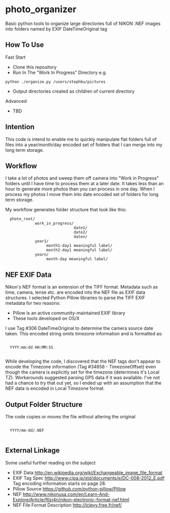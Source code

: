 # photo_organizer

Basic python tools to organize large directories full of NIKON .NEF images into folders named by EXIF DateTimeOriginal tag

## How To Use
Fast Start
- Clone this repository
- Run In The "Work In Progress" Directory e.g.
````
python ./organize.py /users/stephbu/pictures
````
- Output directories created as children of current directory

Advanced
- TBD

## Intention
This code is intend to enable me to quickly manipulate flat folders full of files into a year/month/day encoded set of folders that I can merge into my long term storage.

## Workflow
I take a lot of photos and sweep them off camera into "Work in Progress" folders until I have time to process them at a later date.  It takes less than an hour to generate more photos than you can process in one day.  When I process my photos I move them into date encoded set of folders for long term storage.

My workflow generates folder structure that look like this:
```
  photo_root/
             work_in_progress/
                              date1/
                              date2/
                              daten/
             year1/
                  month1-day1 meaningful label/
                  month2-day1 meaningful label/
             yearn/
                  month-day meaningful label/
```  
## NEF EXIF Data
Nikon's NEF format is an extension of the TIFF format. Metadata such as time, camera, lense etc. are encoded into the NEF file as EXIF data structures.  I selected Python Pillow libraries to parse the TIFF EXIF metadata for two reasons:

- Pillow is an active community-maintained EXIF library
- These tools developed on OS/X

I use Tag #306 DateTimeOriginal to determine the camera source date taken.  This encoded string omits timezone information and is formatted as:

  <code>
  YYYY:mm:dd HH:MM:SS
  </code>
  
While developing the code, I discovered that the NEF tags don't appear to encode the Timezone information (Tag #34858 - TimezoneOffset)
even though the camera is explicitly set for the timezone (determines it's Local TZ).  Workarounds suggested parsing GPS data if it was available.  I've not had a chance to try that out yet, so I ended up with an 
assumption that the NEF data is encoded in Local Timezone format.

## Output Folder Structure
The code copies or moves the file without altering the original

  <code>
  YYYY/mm-dd/<original-filename>.NEF
  </code>

## External Linkage
Some useful further reading on the subject
- EXIF Data http://en.wikipedia.org/wiki/Exchangeable_image_file_format
- EXIF Tag Spec http://www.cipa.jp/std/documents/e/DC-008-2012_E.pdf<br/>Tag encoding information starts on page 28.
- Pillow Source https://github.com/python-pillow/Pillow 
- NEF http://www.nikonusa.com/en/Learn-And-Explore/Article/ftlzi4ri/nikon-electronic-format-nef.html
- NEF File Format Description http://lclevy.free.fr/nef/
